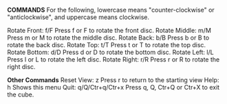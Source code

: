 **COMMANDS**
For the following, lowercase means "counter-clockwise" or "anticlockwise", and uppercase means clockwise.

Rotate Front: f/F
    Press f or F to rotate the front disc.
Rotate Middle: m/M
    Press m or M to rotate the middle disc.
Rotate Back: b/B
    Press b or B to rotate the back disc.
Rotate Top: t/T
    Press t or T to rotate the top disc.
Rotate Bottom: d/D
    Press d or D to rotate the bottom disc.
Rotate Left: l/L
    Press l or L to rotate the left disc.
Rotate Right: r/R
    Press r or R to rotate the right disc.

**Other Commands**
Reset View: z
    Press r to return to the starting view
Help: h
    Shows this menu
Quit: q/Q/Ctr+q/Ctr+x
    Press q, Q, Ctr+Q or Ctr+X to exit the cube.
